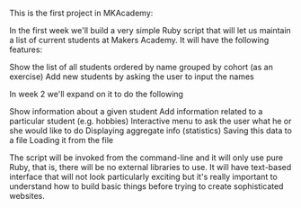 This is the first project in MKAcademy:

In the first week we'll build a very simple Ruby script that will let us maintain a list of current students at Makers Academy. It will have the following features:

Show the list of all students
ordered by name
grouped by cohort (as an exercise)
Add new students by asking the user to input the names

In week 2 we'll expand on it to do the following

Show information about a given student
Add information related to a particular student (e.g. hobbies)
Interactive menu to ask the user what he or she would like to do
Displaying aggregate info (statistics)
Saving this data to a file
Loading it from the file

The script will be invoked from the command-line and it will only use pure Ruby, that is, there will be no external libraries to use. It will have text-based interface that will not look particularly exciting but it's really important to understand how to build basic things before trying to create sophisticated websites.
